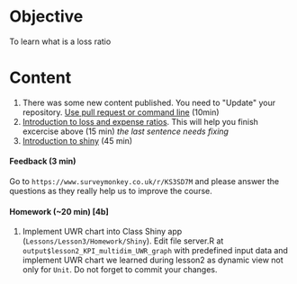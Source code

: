 # Objective
To learn what is a loss ratio

# Content
1) There was some new content published. You need to "Update" your repository. [Use pull request or command line](https://github.com/ex-man/GeneralInsurance_Class/blob/master/Lessons/Lesson1/Exercises/Ex03_CompareForks.md#synchronize-with-our-class) (10min)
2) [Introduction to loss and expense ratios](Support/L3_loss_and_expense_ratios.md). This will help you finish excercise above (15 min)  *the last sentence needs fixing*
3) [Introduction to shiny](Support/L3_intro_to_shiny.md) (45 min)

#### Feedback (3 min)

Go to `https://www.surveymonkey.co.uk/r/KS3SD7M` and please answer the questions as they really help us to improve the course.

#### Homework (~20 min) [4b]

1) Implement UWR chart into Class Shiny app (`Lessons/Lesson3/Homework/Shiny`). 
Edit file server.R at `output$lesson2_KPI_multidim_UWR_graph` with predefined input data and implement UWR chart we learned during lesson2 as dynamic view not only for `Unit`. Do not forget to commit your changes.
